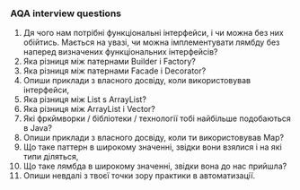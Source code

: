 ### AQA interview questions
1. Дя чого нам потрібні функціональні інтерфейси, і чи можна без них обійтись. Мається на увазі, чи можна імплементувати лямбду без наперед визначених функціональних інтерфейсів?
2. Яка різниця між патернами Builder i Factory?
3. Яка різниця між патернами Facade i Decorator?
4. Опиши приклади з власного досвіду, коли використовував інтерфейси,
5. Яка різниця між List s ArrayList?
6. Яка різниця між ArrayList i Vector?
7. Які фркймворки / бібліотеки / технології тобі найбільше подобаються в Java?
8. Опиши приклади з власного досвіду, коли ти використовував Map?
9. Що таке паттерн в широкому значенні, звідки вони взялися і на які типи діляться,
10. Що таке лямбда в широкому значенні, звідки вона до нас прийшла?
11. Опиши невдалі з твоєї точки зору практики в автоматизації.

